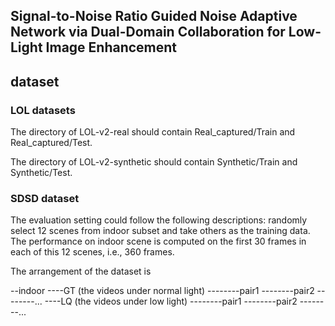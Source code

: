 ## Signal-to-Noise Ratio Guided Noise Adaptive Network via Dual-Domain Collaboration for Low-Light Image Enhancement

## dataset

### LOL datasets
The directory of LOL-v2-real should contain Real_captured/Train and Real_captured/Test.

The directory of LOL-v2-synthetic should contain Synthetic/Train and Synthetic/Test.

### SDSD dataset
The evaluation setting could follow the following descriptions:
randomly select 12 scenes from indoor subset and take others as the training data. The performance on indoor scene is computed on the first 30 frames in each of this 12 scenes, i.e., 360 frames.

The arrangement of the dataset is

--indoor
----GT (the videos under normal light)
--------pair1
--------pair2
--------...
----LQ (the videos under low light)
--------pair1
--------pair2
--------...
